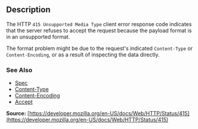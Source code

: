 ## Description

The HTTP `415 Unsupported Media Type` client error response
code indicates that the server refuses to accept the request because the payload format
is in an unsupported format.

The format problem might be due to the request's indicated
`Content-Type` or `Content-Encoding`, or as a result of inspecting the data directly.

### See Also

- [Spec](https://www.rfc-editor.org/rfc/rfc9110#status.415)
- [Content-Type](https://developer.mozilla.org/en-US/docs/Web/HTTP/Headers/Content-Type)
- [Content-Encoding](https://developer.mozilla.org/en-US/docs/Web/HTTP/Headers/Content-Encoding)
- [Accept](https://developer.mozilla.org/en-US/docs/Web/HTTP/Headers/Accept)

**Source:** [https://developer.mozilla.org/en-US/docs/Web/HTTP/Status/415](https://developer.mozilla.org/en-US/docs/Web/HTTP/Status/415)
